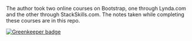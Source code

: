 The author took two online courses on Bootstrap, one through Lynda.com and the other through StackSkills.com. The notes taken while completing these courses are in this repo.


[![Greenkeeper badge](https://badges.greenkeeper.io/emkerber/learningBootstrap.svg)](https://greenkeeper.io/)